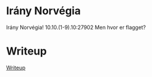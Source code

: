# Irány Norvégia

Irány Norvégia! 10.10.(1-9).10:27902 Men hvor er flagget?

# Writeup

[Writeup](WRITEUP.md)
